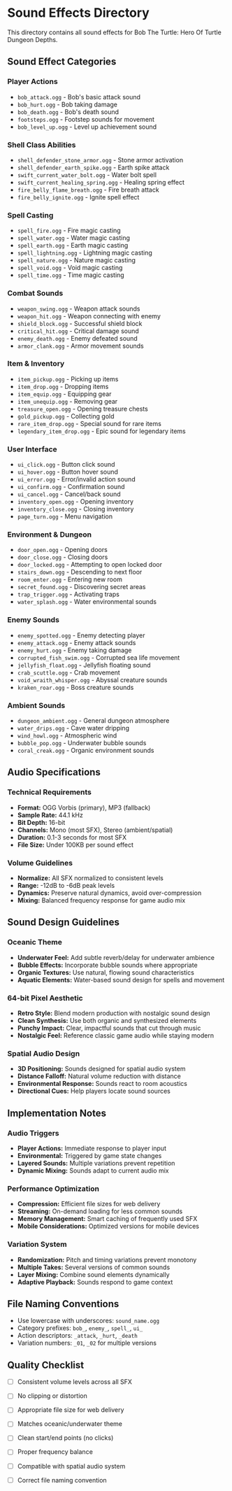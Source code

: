 # Sound Effects Directory

This directory contains all sound effects for Bob The Turtle: Hero Of Turtle Dungeon Depths.

## Sound Effect Categories

### Player Actions
- `bob_attack.ogg` - Bob's basic attack sound
- `bob_hurt.ogg` - Bob taking damage
- `bob_death.ogg` - Bob's death sound
- `footsteps.ogg` - Footstep sounds for movement
- `bob_level_up.ogg` - Level up achievement sound

### Shell Class Abilities
- `shell_defender_stone_armor.ogg` - Stone armor activation
- `shell_defender_earth_spike.ogg` - Earth spike attack
- `swift_current_water_bolt.ogg` - Water bolt spell
- `swift_current_healing_spring.ogg` - Healing spring effect
- `fire_belly_flame_breath.ogg` - Fire breath attack
- `fire_belly_ignite.ogg` - Ignite spell effect

### Spell Casting
- `spell_fire.ogg` - Fire magic casting
- `spell_water.ogg` - Water magic casting  
- `spell_earth.ogg` - Earth magic casting
- `spell_lightning.ogg` - Lightning magic casting
- `spell_nature.ogg` - Nature magic casting
- `spell_void.ogg` - Void magic casting
- `spell_time.ogg` - Time magic casting

### Combat Sounds
- `weapon_swing.ogg` - Weapon attack sounds
- `weapon_hit.ogg` - Weapon connecting with enemy
- `shield_block.ogg` - Successful shield block
- `critical_hit.ogg` - Critical damage sound
- `enemy_death.ogg` - Enemy defeated sound
- `armor_clank.ogg` - Armor movement sounds

### Item & Inventory
- `item_pickup.ogg` - Picking up items
- `item_drop.ogg` - Dropping items
- `item_equip.ogg` - Equipping gear
- `item_unequip.ogg` - Removing gear
- `treasure_open.ogg` - Opening treasure chests
- `gold_pickup.ogg` - Collecting gold
- `rare_item_drop.ogg` - Special sound for rare items
- `legendary_item_drop.ogg` - Epic sound for legendary items

### User Interface
- `ui_click.ogg` - Button click sound
- `ui_hover.ogg` - Button hover sound
- `ui_error.ogg` - Error/invalid action sound
- `ui_confirm.ogg` - Confirmation sound
- `ui_cancel.ogg` - Cancel/back sound
- `inventory_open.ogg` - Opening inventory
- `inventory_close.ogg` - Closing inventory
- `page_turn.ogg` - Menu navigation

### Environment & Dungeon
- `door_open.ogg` - Opening doors
- `door_close.ogg` - Closing doors
- `door_locked.ogg` - Attempting to open locked door
- `stairs_down.ogg` - Descending to next floor
- `room_enter.ogg` - Entering new room
- `secret_found.ogg` - Discovering secret areas
- `trap_trigger.ogg` - Activating traps
- `water_splash.ogg` - Water environmental sounds

### Enemy Sounds
- `enemy_spotted.ogg` - Enemy detecting player
- `enemy_attack.ogg` - Enemy attack sounds
- `enemy_hurt.ogg` - Enemy taking damage
- `corrupted_fish_swim.ogg` - Corrupted sea life movement
- `jellyfish_float.ogg` - Jellyfish floating sound
- `crab_scuttle.ogg` - Crab movement
- `void_wraith_whisper.ogg` - Abyssal creature sounds
- `kraken_roar.ogg` - Boss creature sounds

### Ambient Sounds
- `dungeon_ambient.ogg` - General dungeon atmosphere
- `water_drips.ogg` - Cave water dripping
- `wind_howl.ogg` - Atmospheric wind
- `bubble_pop.ogg` - Underwater bubble sounds
- `coral_creak.ogg` - Organic environment sounds

## Audio Specifications

### Technical Requirements
- **Format:** OGG Vorbis (primary), MP3 (fallback)
- **Sample Rate:** 44.1 kHz
- **Bit Depth:** 16-bit
- **Channels:** Mono (most SFX), Stereo (ambient/spatial)
- **Duration:** 0.1-3 seconds for most SFX
- **File Size:** Under 100KB per sound effect

### Volume Guidelines
- **Normalize:** All SFX normalized to consistent levels
- **Range:** -12dB to -6dB peak levels
- **Dynamics:** Preserve natural dynamics, avoid over-compression
- **Mixing:** Balanced frequency response for game audio mix

## Sound Design Guidelines

### Oceanic Theme
- **Underwater Feel:** Add subtle reverb/delay for underwater ambience
- **Bubble Effects:** Incorporate bubble sounds where appropriate
- **Organic Textures:** Use natural, flowing sound characteristics
- **Aquatic Elements:** Water-based sound design for spells and movement

### 64-bit Pixel Aesthetic
- **Retro Style:** Blend modern production with nostalgic sound design
- **Clean Synthesis:** Use both organic and synthesized elements
- **Punchy Impact:** Clear, impactful sounds that cut through music
- **Nostalgic Feel:** Reference classic game audio while staying modern

### Spatial Audio Design
- **3D Positioning:** Sounds designed for spatial audio system
- **Distance Falloff:** Natural volume reduction with distance
- **Environmental Response:** Sounds react to room acoustics
- **Directional Cues:** Help players locate sound sources

## Implementation Notes

### Audio Triggers
- **Player Actions:** Immediate response to player input
- **Environmental:** Triggered by game state changes
- **Layered Sounds:** Multiple variations prevent repetition
- **Dynamic Mixing:** Sounds adapt to current audio mix

### Performance Optimization
- **Compression:** Efficient file sizes for web delivery
- **Streaming:** On-demand loading for less common sounds
- **Memory Management:** Smart caching of frequently used SFX
- **Mobile Considerations:** Optimized versions for mobile devices

### Variation System
- **Randomization:** Pitch and timing variations prevent monotony
- **Multiple Takes:** Several versions of common sounds
- **Layer Mixing:** Combine sound elements dynamically
- **Adaptive Playback:** Sounds respond to game context

## File Naming Conventions
- Use lowercase with underscores: `sound_name.ogg`
- Category prefixes: `bob_`, `enemy_`, `spell_`, `ui_`
- Action descriptors: `_attack`, `_hurt`, `_death`
- Variation numbers: `_01`, `_02` for multiple versions

## Quality Checklist
- [ ] Consistent volume levels across all SFX
- [ ] No clipping or distortion
- [ ] Appropriate file size for web delivery
- [ ] Matches oceanic/underwater theme
- [ ] Clean start/end points (no clicks)
- [ ] Proper frequency balance
- [ ] Compatible with spatial audio system
- [ ] Correct file naming convention


